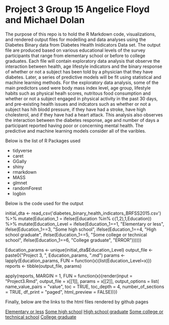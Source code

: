 # Project 3 Group 15 Angelice Floyd and Michael Dolan

The purpose of this repo is to hold the R Markdown code, visualizations, and rendered output files for modelling and data analyses using the Diabetes Binary data from Diabetes Health Inidicators Data set. The output file are produced based on various educational levels of the survey participants that range from elementary school or before to college graduates. Each file will contain exploratory data analysis that observe the interaction between health, age lifestyle indicators and the binary response of whether or not a subject has been told by a physician that they have diabetes. Later, a series of predictive models will be fit using statistical and machine learning methods. For the exploratory data analysis, some of the main predictors used were body mass index level, age group, lifestyle habits such as physical healh scores, nutritous food consumption and whether or not a subject engaged in physical activity in the past 30 days, and pre-existing health issues and indcators such as whether or not a subject has hih blodd pressure, if they have had a stroke, have high cholesterol, and if they have had a heart attack. This analysis also observes the interaction between the diabetes response, age and number of days a participant reported having poor or concerning mental health. The predictive and machine learning models consider all of the varibles.  

Below is the list of R Packages used  
  - tidyverse  
  - caret  
  - GGally  
  - shiny  
  - rmarkdown  
  - MASS  
  - glmnet  
  - randomForest  
  - logbin

Below is the code used for the output

initial_dta <- read_csv('diabetes_binary_health_indicators_BRFSS2015.csv') %>% 
          mutate(Education_1 = ifelse(Education %in% c(1,2),1,Education)) %>%
          mutate(Education_Level = ifelse(Education_1==1, "Elementary or less",
                                    ifelse(Education_1==3, "Some high school",
                                    ifelse(Education_1==4, "High school graduate",
                                    ifelse(Education_1==5, "Some college or technical school",
                                    ifelse(Education_1==6, "College graduate", "ERROR"))))))

Education_params <- unique(initial_dta$Education_Level)
output_file <- paste0("Project 3, ", Education_params, ".md")
params <- lapply(Education_params, FUN = function(x){list(Education_Level=x)})
reports <- tibble(output_file, params)

apply(reports, MARGIN = 1,
      FUN = function(x){render(input = "Project3.Rmd",
                               output_file = x[[1]], params = x[[2]],
                               output_options = list(
                                name_value_pairs = "value", 
                                toc = TRUE,
                                toc_depth = 4, 
                                number_of_sections = TRUE, 
                                df_print = "paged",
                                html_preview = FALSE))})  


Finally, below are the links to the html files rendered by github pages 

[Elementary or less]()
[Some high school]()
[High school graduate]()
[Some college or technical school]()
[College graduate]()


